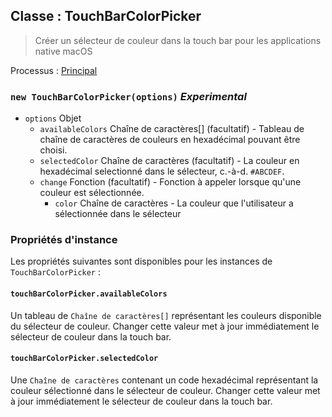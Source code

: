 ## Classe : TouchBarColorPicker

> Créer un sélecteur de couleur dans la touch bar pour les applications native macOS

Processus : [Principal](../tutorial/quick-start.md#main-process)

### `new TouchBarColorPicker(options)` *Experimental*

* `options` Objet 
  * `availableColors` Chaîne de caractères[] (facultatif) - Tableau de chaîne de caractères de couleurs en hexadécimal pouvant être choisi.
  * `selectedColor` Chaîne de caractères (facultatif) - La couleur en hexadécimal selectionné dans le sélecteur, c.-à-d. `#ABCDEF`.
  * `change` Fonction (facultatif) - Fonction à appeler lorsque qu'une couleur est sélectionnée. 
    * `color` Chaîne de caractères - La couleur que l'utilisateur a sélectionnée dans le sélecteur

### Propriétés d'instance

Les propriétés suivantes sont disponibles pour les instances de `TouchBarColorPicker` :

#### `touchBarColorPicker.availableColors`

Un tableau de `Chaîne de caractères[]` représentant les couleurs disponible du sélecteur de couleur. Changer cette valeur met à jour immédiatement le sélecteur de couleur dans la touch bar.

#### `touchBarColorPicker.selectedColor`

Une `Chaîne de caractères` contenant un code hexadécimal représentant la couleur sélectionné dans le sélecteur de couleur. Changer cette valeur met à jour immédiatement le sélecteur de couleur dans la touch bar.